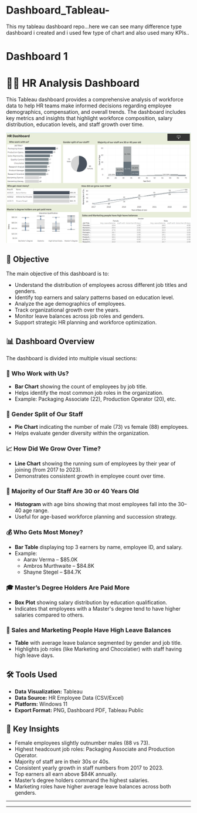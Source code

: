 # Dashboard_Tableau-
This my tableau dashboard repo...here we can see many difference type dashboard i created and i used few type of chart and also used many KPIs..

# Dashboard 1
# 🧑‍💼 HR Analysis Dashboard

This Tableau dashboard provides a comprehensive analysis of workforce data to help HR teams make informed decisions regarding employee demographics, compensation, and overall trends. The dashboard includes key metrics and insights that highlight workforce composition, salary distribution, education levels, and staff growth over time.

![HR Dashboard](https://github.com/Rutvik1429/Dashboard_Tableau-/blob/main/HR%20Dashboard.png)


## 🎯 Objective

The main objective of this dashboard is to:
- Understand the distribution of employees across different job titles and genders.
- Identify top earners and salary patterns based on education level.
- Analyze the age demographics of employees.
- Track organizational growth over the years.
- Monitor leave balances across job roles and genders.
- Support strategic HR planning and workforce optimization.


## 📊 Dashboard Overview

The dashboard is divided into multiple visual sections:

### 👥 Who Work with Us?
- **Bar Chart** showing the count of employees by job title.
- Helps identify the most common job roles in the organization.
- Example: Packaging Associate (22), Production Operator (20), etc.

### 🚻 Gender Split of Our Staff
- **Pie Chart** indicating the number of male (73) vs female (88) employees.
- Helps evaluate gender diversity within the organization.

### 📈 How Did We Grow Over Time?
- **Line Chart** showing the running sum of employees by their year of joining (from 2017 to 2023).
- Demonstrates consistent growth in employee count over time.

### 🎂 Majority of Our Staff Are 30 or 40 Years Old
- **Histogram** with age bins showing that most employees fall into the 30–40 age range.
- Useful for age-based workforce planning and succession strategy.

### 💰 Who Gets Most Money?
- **Bar Table** displaying top 3 earners by name, employee ID, and salary.
- Example:
  - Aarav Verma – $85.0K
  - Ambros Murthwaite – $84.8K
  - Shayne Stegel – $84.7K

### 🎓 Master’s Degree Holders Are Paid More
- **Box Plot** showing salary distribution by education qualification.
- Indicates that employees with a Master's degree tend to have higher salaries compared to others.

### 🌴 Sales and Marketing People Have High Leave Balances
- **Table** with average leave balance segmented by gender and job title.
- Highlights job roles (like Marketing and Chocolatier) with staff having high leave days.


## 🛠 Tools Used

- **Data Visualization:** Tableau
- **Data Source:** HR Employee Data (CSV/Excel)
- **Platform:** Windows 11
- **Export Format:** PNG, Dashboard PDF, Tableau Public


## 📌 Key Insights

- Female employees slightly outnumber males (88 vs 73).
- Highest headcount job roles: Packaging Associate and Production Operator.
- Majority of staff are in their 30s or 40s.
- Consistent yearly growth in staff numbers from 2017 to 2023.
- Top earners all earn above $84K annually.
- Master’s degree holders command the highest salaries.
- Marketing roles have higher average leave balances across both genders.

---
---
